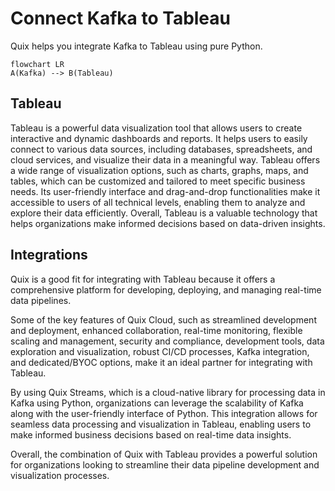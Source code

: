 # Connect Kafka to Tableau

Quix helps you integrate Kafka to Tableau using pure Python.

```mermaid
flowchart LR
A(Kafka) --> B(Tableau)
```

## Tableau

Tableau is a powerful data visualization tool that allows users to create interactive and dynamic dashboards and reports. It helps users to easily connect to various data sources, including databases, spreadsheets, and cloud services, and visualize their data in a meaningful way. Tableau offers a wide range of visualization options, such as charts, graphs, maps, and tables, which can be customized and tailored to meet specific business needs. Its user-friendly interface and drag-and-drop functionalities make it accessible to users of all technical levels, enabling them to analyze and explore their data efficiently. Overall, Tableau is a valuable technology that helps organizations make informed decisions based on data-driven insights.

## Integrations

Quix is a good fit for integrating with Tableau because it offers a comprehensive platform for developing, deploying, and managing real-time data pipelines. 

Some of the key features of Quix Cloud, such as streamlined development and deployment, enhanced collaboration, real-time monitoring, flexible scaling and management, security and compliance, development tools, data exploration and visualization, robust CI/CD processes, Kafka integration, and dedicated/BYOC options, make it an ideal partner for integrating with Tableau.

By using Quix Streams, which is a cloud-native library for processing data in Kafka using Python, organizations can leverage the scalability of Kafka along with the user-friendly interface of Python. This integration allows for seamless data processing and visualization in Tableau, enabling users to make informed business decisions based on real-time data insights.

Overall, the combination of Quix with Tableau provides a powerful solution for organizations looking to streamline their data pipeline development and visualization processes.

